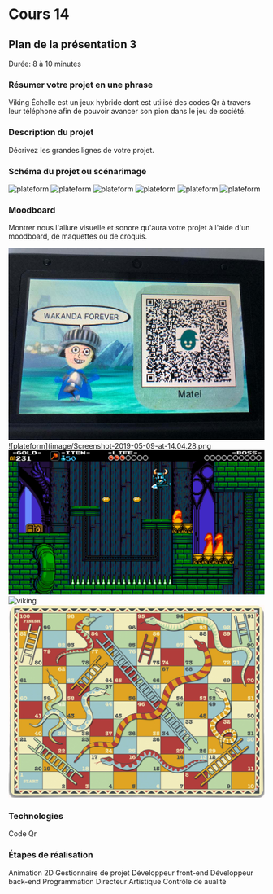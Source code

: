 # Cours 14
## Plan de la présentation 3
Durée: 8 à 10 minutes

### Résumer votre projet en une phrase
Viking Échelle est un jeux hybride dont est utilisé des codes Qr à travers leur téléphone afin de pouvoir avancer son pion dans le jeu de société.

### Description du projet 
Décrivez les grandes lignes de votre projet. 

### Schéma du projet ou scénarimage
![plateform](image/Scénarimage-board-00001.png)
![plateform](image/Scénarimage-board-00002.png)
![plateform](image/Scénarimage-board-00003.png)
![plateform](image/Scénarimage-board-00004.png)
![plateform](image/Scénarimage-board-00005.png)
![plateform](image/Scénarimage-board-00006.png)

### Moodboard
Montrer nous l'allure visuelle et sonore qu'aura votre projet à l'aide d'un moodboard, de maquettes ou de croquis. 

![plateform](image/iz2l7n04kaa31.jpg)
![plateform](image/Screenshot-2019-05-09-at-14.04.28.png![style](image/8bitst.jpg)
![viking](image/Vikings-Ubisoft-Assassin's-Creed-Valhalla-Eivor-axes-Video-Game-Art-video-game-characters-drakkar-ship-warrior-video-games-1863259.jpg)
![plateform](image/serpent-echelle.png)


### Technologies
 Code Qr

### Étapes de réalisation
Animation 2D
Gestionnaire de projet
Développeur front-end
Développeur back-end
Programmation
Directeur Artistique
Contrôle de aualité

